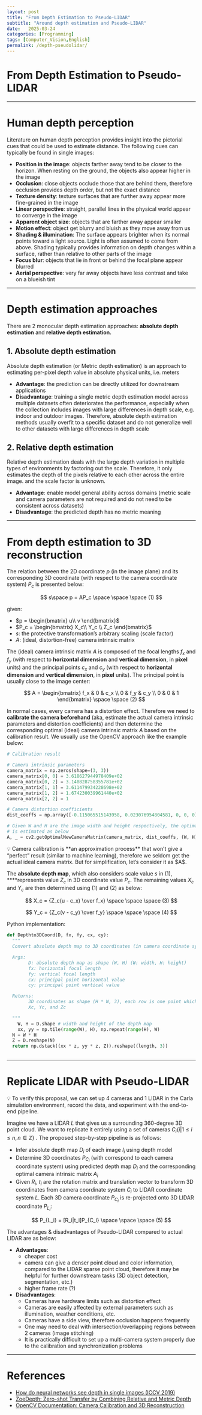 ```yaml
---
layout: post
title: "From Depth Estimation to Pseudo-LIDAR"
subtitle: "Around depth estimation and Pseudo-LIDAR"
date:   2025-03-24
categories: [Programming]
tags: [Computer_Vision,English]
permalink: /depth-pseudolidar/
---
```


# From Depth Estimation to Pseudo-LIDAR

---

# Human depth perception

Literature on human depth perception provides insight into the pictorial cues that could be used to estimate distance. The following cues can typically be found in single images:

- **Position in the image**: objects farther away tend to be closer to the horizon. When resting on the ground, the objects also appear higher in the image
- **Occlusion**: close objects occlude those that are behind them, therefore occlusion provides depth order, but not the exact distance
- **Texture density**: texture surfaces that are further away appear more fine-grained in the image
- **Linear perspective**: straight, parallel lines in the physical world appear to converge in the image
- **Apparent object size**: objects that are farther away appear smaller
- **Motion effect**: object get blurry and bluish as they move away from us
- **Shading & illumination**: The surface appears brighter when its normal points toward a light source. Light is often assumed to come from above. Shading typically provides information on depth changes within a surface, rather than relative to other parts of the image
- **Focus blur**: objects that lie in front or behind the focal plane appear blurred
- **Aerial perspective**: very far away objects have less contrast and take on a blueish tint

---

# Depth estimation approaches

There are 2 monocular depth estimation approaches: **absolute depth estimation** and **relative depth estimation.**

## 1. Absolute depth estimation

Absolute depth estimation (or Metric depth estimation) is an approach to estimating per-pixel depth value in absolute physical units, i.e. meters

- **Advantage**: the prediction can be directly utilized for downstream applications
- **Disadvantage**: training a single metric depth estimation model across multiple datasets often deteriorates the performance, especially when the collection includes images with large differences in depth scale, e.g. indoor and outdoor images. Therefore, absolute depth estimation methods usually overfit to a specific dataset and do not generalize well to other datasets with large differences in depth scale

## 2. Relative depth estimation

Relative depth estimation deals with the large depth variation in multiple types of environments by factoring out the scale. Therefore, it only estimates the depth of the pixels relative to each other across the entire image. and the scale factor is unknown.

- **Advantage**: enable model general ability across domains (metric scale and camera parameters are not required and do not need to be consistent across datasets)
- **Disadvantage**: the predicted depth has no metric meaning

---

# From depth estimation to 3D reconstruction

The relation between the 2D coordinate $p$ (in the image plane) and its corresponding 3D coordinate (with respect to the camera coordinate system) $P_c$ is presented below:

$$
s\space p = AP_c \space \space \space (1)
$$

given:

- $p = \begin{bmatrix} u\\ v \end{bmatrix}$
- $P_c = \begin{bmatrix} X_c\\ Y_c \\ Z_c \end{bmatrix}$
- $s$: the protective transformation’s arbitrary scaling (scale factor)
- $A$: (ideal, distortion-free) camera intrinsic matrix

The (ideal) camera intrinsic matrix $A$ is composed of the focal lengths $f_x$ and $f_y$ (with respect to **horizontal dimension** and **vertical dimension**, in **pixel** units) and the principal points $c_x$ and $c_y$ (with respect to **horizontal dimension** and **vertical dimension**, in **pixel** units). The principal point is usually close to the image center:

$$
A = \begin{bmatrix} f_x & 0 & c_x \\ 0 & f_y & c_y \\ 0 & 0 & 1 \end{bmatrix}  \space \space (2)
$$

In normal cases, every camera has a distortion effect. Therefore we need to **calibrate the camera beforehand** (aka, estimate the actual camera intrinsic parameters and distortion coefficients) and then determine the corresponding optimal (ideal) camera intrinsic matrix $A$ based on the calibration result. We usually use the OpenCV approach like the example below:

```python
# Calibration result

# Camera intrinsic parameters
camera_matrix = np.zeros(shape=(3, 3))
camera_matrix[0, 0] = 3.618627944978409e+02
camera_matrix[0, 2] = 3.140828758355781e+02
camera_matrix[1, 1] = 3.611479934228698e+02
camera_matrix[1, 2] = 1.674230039961440e+02
camera_matrix[2, 2] = 1

# Camera distortion coefficients
dist_coeffs = np.array([-0.115065515143958, 0.023076954804581, 0, 0, 0]) 

# Given W and H are the image width and height respectively, the optimal camera matrix A
# is estimated as below
A, _ = cv2.getOptimalNewCameraMatrix(camera_matrix, dist_coeffs, (W, H), 1)
```

<aside>
💡 Camera calibration is **an approximation process** that won’t give a “perfect” result (similar to machine learning), therefore we seldom get the actual ideal camera matrix. But for simplification, let’s consider it as $A$.

</aside>

The **absolute depth map**, which also considers scale value $s$ in $(1)$, ****represents value $Z_c$ in 3D coordinate value $P_c$. The remaining values $X_c$ and $Y_c$ are then determined using $(1)$ and $(2)$ as below:

$$
X_c = {Z_c(u - c_x) \over f_x} \space \space \space (3)
$$

$$
Y_c = {Z_c(v - c_y) \over f_y} \space \space \space (4)
$$

Python implementation:

```python
def Depthto3DCoord(D, fx, fy, cx, cy):
  """
  Convert absolute depth map to 3D coordinates (in camera coordinate system)

  Args:
        D: absolute depth map as shape (W, H) (W: width, H: height)
        fx: horizontal focal length
        fy: vertical focal length
        cx: principal point horizontal value
        cy: principal point vertical value

  Returns:
        3D coordinates as shape (H * W, 3), each row is one point which contains 3 values
        Xc, Yc, and Zc

  """
	W, H = D.shape # width and height of the depth map
	xx, yy = np.tile(range(W), H), np.repeat(range(H), W)
  N = W * H
  Z = D.reshape(N)
  return np.dstack((xx * z, yy * z, Z)).reshape((length, 3))
	
```

---

# Replicate LIDAR with Pseudo-LIDAR

<aside>
💡 To verify this proposal, we can set up 4 cameras and 1 LIDAR in the Carla simulation environment, record the data, and experiment with the end-to-end pipeline.

</aside>

Imagine we have a LIDAR $L$ that gives us a surrounding 360-degree 3D point cloud. We want to replicate it entirely using a set of cameras $C_i \{i| 1\leq i\leq n, n \in \mathbb{Z} \}$
. The proposed step-by-step pipeline is as follows:

- Infer absolute depth map $D_i$ of each image $I_i$ using depth model
- Determine 3D coordinates $P_{C_i}$ (with correspond to each camera coordinate system) using predicted depth map $D_i$ and the corresponding optimal camera intrinsic matrix $A_i$
- Given $R_i$, $t_i$ are the rotation matrix and translation vector to transform 3D coordinates from camera coordinate system $C_i$ to LIDAR coordinate system $L$. Each 3D camera coordinate $P_{C_i}$ is re-projected onto 3D LIDAR coordinate $P_{L_i}$:

$$
P_{L_i} = [R_i|t_i]P_{C_i} \space \space \space (5)
$$

The advantages & disadvantages of Pseudo-LIDAR compared to actual LIDAR are as below:

- **Advantages**:
    - cheaper cost
    - camera can give a denser point cloud and color information, compared to the LIDAR sparse point cloud, therefore it may be helpful for further downstream tasks (3D object detection, segmentation, etc.)
    - higher frame rate (?)
- **Disadvantages**:
    - Cameras have hardware limits such as distortion effect
    - Cameras are easily affected by external parameters such as illumination, weather conditions, etc.
    - Cameras have a side view, therefore occlusion happens frequently
    - One may need to deal with intersection/overlapping regions between 2 cameras (image stitching)
    - It is practically difficult to set up a multi-camera system properly due to the calibration and synchronization problems

---

# References

- [How do neural networks see depth in single images (ICCV 2019)](https://openaccess.thecvf.com/content_ICCV_2019/papers/van_Dijk_How_Do_Neural_Networks_See_Depth_in_Single_Images_ICCV_2019_paper.pdf)
- [ZoeDepth: Zero-shot Transfer by Combining Relative and Metric Depth](https://arxiv.org/pdf/2302.12288.pdf)
- [OpenCV Documentation: Camera Calibration and 3D Reconstruction](https://docs.opencv.org/3.4/d9/d0c/group__calib3d.html)
